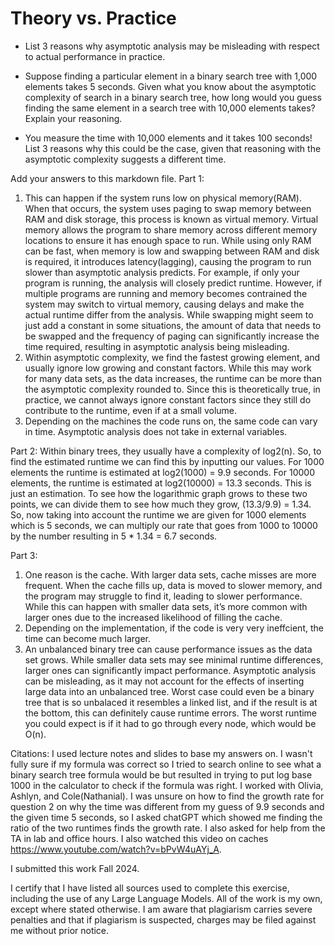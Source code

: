 # Theory vs. Practice

- List 3 reasons why asymptotic analysis may be misleading with respect to
  actual performance in practice.

- Suppose finding a particular element in a binary search tree with 1,000
  elements takes 5 seconds. Given what you know about the asymptotic complexity
  of search in a binary search tree, how long would you guess finding the same
  element in a search tree with 10,000 elements takes? Explain your reasoning.

- You measure the time with 10,000 elements and it takes 100 seconds! List 3
  reasons why this could be the case, given that reasoning with the asymptotic
  complexity suggests a different time.

Add your answers to this markdown file.
Part 1:
1.	This can happen if the system runs low on physical memory(RAM). When that occurs, the system uses paging to swap memory between RAM and disk storage, this process is known as virtual memory. Virtual memory allows the program to share memory across different memory locations to ensure it has enough space to run. While using only RAM can be fast, when memory is low and swapping between RAM and disk is required, it introduces latency(lagging), causing the program to run slower than asymptotic analysis predicts. For example, if only your program is running, the analysis will closely predict runtime. However, if multiple programs are running and memory becomes contrained the system may switch to virtual memory, causing delays and make the actual runtime differ from the analysis. While swapping might seem to just add a constant in some situations, the amount of data that needs to be swapped and the frequency of paging can significantly increase the time required, resulting in asymptotic analysis being misleading. 
2. Within asymptotic complexity, we find the fastest growing element, and usually ignore low growing and constant factors. While this may work for many data sets, as the data increases, the runtime can be more than the asymptotic complexity rounded to. Since this is theoretically true, in practice, we cannot always ignore constant factors since they still do contribute to the runtime, even if at a small volume.
3. Depending on the machines the code runs on, the same code can vary in time. Asymptotic analysis does not take in external variables.

Part 2:
Within binary trees, they usually have a complexity of log2(n). So, to find the estimated runtime we can find this by inputting our values. For 1000 elements the runtime is estimated at log2(1000) = 9.9 seconds. For 10000 elements, the runtime is estimated at log2(10000) = 13.3 seconds. This is just an estimation. To see how the logarithmic graph grows to these two points, we can divide them to see how much they grow, (13.3/9.9) = 1.34. So, now taking into account the runtime we are given for 1000 elements which is 5 seconds, we can multiply our rate that goes from 1000 to 10000 by the number resulting in 5 * 1.34 = 6.7 seconds. 

Part 3:
1. One reason is the cache. With larger data sets, cache misses are more frequent. When the cache fills up, data is moved to slower memory, and the program may struggle to find it, leading to slower performance. While this can happen with smaller data sets, it’s more common with larger ones due to the increased likelihood of filling the cache.
2. Depending on the implementation, if the code is very very ineffcient, the time can become much larger. 
3. An unbalanced binary tree can cause performance issues as the data set grows. While smaller data sets may see minimal runtime differences, larger ones can significantly impact performance. Asymptotic analysis can be misleading, as it may not account for the effects of inserting large data into an unbalanced tree. Worst case could even be a binary tree that is so unbalaced it resembles a linked list, and if the result is at the bottom, this can definitely cause runtime errors. The worst runtime you could expect is if it had to go through every node, which would be O(n).

Citations:
I used lecture notes and slides to base my answers on. I wasn't fully sure if my formula was correct so I tried to search online to see what a binary search tree formula would be but resulted in trying to put log base 1000 in the calculator to check if the formula was right. I worked with Olivia, Ashlyn, and Cole(Nathanial). I was unsure on how to find the growth rate for question 2 on why the time was different from my guess of 9.9 seconds and the given time 5 seconds, so I asked chatGPT which showed me finding the ratio of the two runtimes finds the growth rate. I also asked for help from the TA in lab and office hours. I also watched this video on caches https://www.youtube.com/watch?v=bPvW4uAYj_A.

I submitted this work Fall 2024.

I certify that I have listed all sources used to complete this exercise, including the use
of any Large Language Models. All of the work is my own, except where stated
otherwise. I am aware that plagiarism carries severe penalties and that if plagiarism is
suspected, charges may be filed against me without prior notice.

